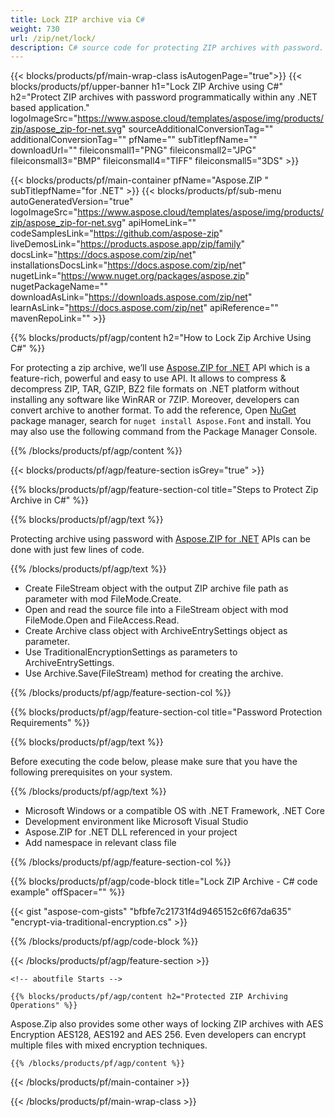 ```yaml
---
title: Lock ZIP archive via C#
weight: 730
url: /zip/net/lock/ 
description: C# source code for protecting ZIP archives with password. Add single or multiple files and folders to locked ZIP archives programmatically.
---
```


{{< blocks/products/pf/main-wrap-class isAutogenPage="true">}}
{{< blocks/products/pf/upper-banner h1="Lock ZIP Archive using C#" h2="Protect ZIP archives with password programmatically within any .NET based application." logoImageSrc="https://www.aspose.cloud/templates/aspose/img/products/zip/aspose_zip-for-net.svg" sourceAdditionalConversionTag="" additionalConversionTag="" pfName="" subTitlepfName="" downloadUrl="" fileiconsmall1="PNG" fileiconsmall2="JPG" fileiconsmall3="BMP" fileiconsmall4="TIFF" fileiconsmall5="3DS" >}}

{{< blocks/products/pf/main-container pfName="Aspose.ZIP " subTitlepfName="for .NET" >}}
{{< blocks/products/pf/sub-menu autoGeneratedVersion="true" logoImageSrc="https://www.aspose.cloud/templates/aspose/img/products/zip/aspose_zip-for-net.svg" apiHomeLink="" codeSamplesLink="https://github.com/aspose-zip" liveDemosLink="https://products.aspose.app/zip/family" docsLink="https://docs.aspose.com/zip/net" installationsDocsLink="https://docs.aspose.com/zip/net" nugetLink="https://www.nuget.org/packages/aspose.zip" nugetPackageName="" downloadAsLink="https://downloads.aspose.com/zip/net" learnAsLink="https://docs.aspose.com/zip/net" apiReference="" mavenRepoLink="" >}}

{{% blocks/products/pf/agp/content h2="How to Lock Zip Archive Using C#" %}}

 For protecting a zip archive, we’ll use
 [Aspose.ZIP for .NET](https://products.aspose.com/zip/net) 
 API which is a feature-rich, powerful and easy to use API. It allows to compress & decompress ZIP, TAR, GZIP, BZ2 file formats on .NET platform without installing any software like WinRAR or 7ZIP. Moreover, developers can convert archive to another format. To add the reference, Open
 [NuGet](https://www.nuget.org/packages/aspose.zip) 
 package manager, search for
 ```nuget install Aspose.Font``` 
 and install. You may also use the following command from the Package Manager Console.

{{% /blocks/products/pf/agp/content %}}

{{< blocks/products/pf/agp/feature-section isGrey="true" >}}

{{% blocks/products/pf/agp/feature-section-col title="Steps to Protect Zip Archive in C#" %}}

{{% blocks/products/pf/agp/text %}}

 Protecting archive using password with
 [Aspose.ZIP for .NET](https://products.aspose.com/zip/net) 
 APIs can be done with just few lines of code.

{{% /blocks/products/pf/agp/text %}}

+  Create FileStream object with the output ZIP archive file path as parameter with mod FileMode.Create.
+  Open and read the source file into a FileStream object with mod FileMode.Open and FileAccess.Read.
+  Create Archive class object with ArchiveEntrySettings object as parameter.
+  Use TraditionalEncryptionSettings as parameters to ArchiveEntrySettings.
+  Use Archive.Save(FileStream) method for creating the archive.

{{% /blocks/products/pf/agp/feature-section-col %}}

{{% blocks/products/pf/agp/feature-section-col title="Password Protection Requirements" %}}

{{% blocks/products/pf/agp/text %}}

Before executing the code below, please make sure that you have the following prerequisites on your system.

{{% /blocks/products/pf/agp/text %}}

-  Microsoft Windows or a compatible OS with .NET Framework, .NET Core
-  Development environment like Microsoft Visual Studio
-  Aspose.ZIP for .NET DLL referenced in your project
-  Add namespace in relevant class file

{{% /blocks/products/pf/agp/feature-section-col %}}

{{% blocks/products/pf/agp/code-block title="Lock ZIP Archive - C# code example" offSpacer="" %}}

{{< gist "aspose-com-gists" "bfbfe7c21731f4d9465152c6f67da635" "encrypt-via-traditional-encryption.cs" >}}

{{% /blocks/products/pf/agp/code-block %}}

{{< /blocks/products/pf/agp/feature-section >}}

    <!-- aboutfile Starts -->

    {{% blocks/products/pf/agp/content h2="Protected ZIP Archiving Operations" %}}

Aspose.Zip also provides some other ways of locking ZIP archives with AES Encryption AES128, AES192 and AES 256. Even developers can encrypt multiple files with mixed encryption techniques.

    {{% /blocks/products/pf/agp/content %}}    

<!-- aboutfile Ends -->

{{< /blocks/products/pf/main-container >}}
    
{{< /blocks/products/pf/main-wrap-class >}}